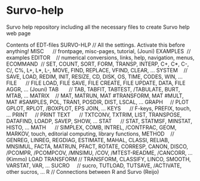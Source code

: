 # Survo-help
Survo help repository including all the necessary files to create Survo help web page

Contents of EDT-files
SURVO-HLP // All the settings. Activate this before anything!
MISC      // frontpage, misc-pages, tutorial, (Jouni)
EXAMPLES  // examples
EDITOR    // numerical conversions, links, help, navigation, menus,
ECOMMAND  // SET, COUNT, SORT, FORM, TRANSP, INTERP, C+, C*, C-, C/, C%, L+, L*, L-, MOVE, FIND, REPLACE, VFIND, CLEAR, ...
SYSTEM    // SAVE, LOAD, REDIM, INIT, RESIZE, CD, DISK, OS, TIME, CODES, WIN, ...
FILE      // FILE LOAD, FILE SAVE, FILE CREATE, FILE UPDATE, DATA, FILE AGGR, ... (Jouni)
TAB       // TAB, TABFIT, TABTEST, /TABULATE, BURT, MTAB, ...
MATRIX    // MAT, MATRUN, MAT #TRANSFORM, MAT #MULT, MAT #SAMPLES, POL, TRAN1, POSDIR, DIST, LSCAL, ...
GRAPH     // PLOT  GPLOT, RPLOT, /BOXPLOT, EPS JOIN, ...
KEYS      // F-keys, PREFIX, touch, ...
PRINT     // PRINT
TEXT      // TXTCONV, TXTRIM, LIST, TRANSPOSE, DATAFIND, LOADP, SAVEP, SHOW, ...
STAT      // STAT, STATMSF, MINSTAT, HISTO, ...
MATH      // SIMPLEX, COMB, INTREL, /CONTFRAC, GEOM, MARKOV, touch, editorial computing, library functions,
METHOD    // GENREG, LINREG, REGDIAG, ESTIMATE, MAHAL, CLASSI, RELIAB, MNSIMUL, FACTA, MATRUN, PFACT, ROTATE, CORRESP, CANON, DISCO, /PCOMPR, /PCOMPCOV, /MNSIMU, /COV, /MTEST-README, /CANCORR, ... (Kimmo)
LOAD TRANSFORM // TRANSFORM, CLASSIFY, LINCO, SMOOTH, VARSTAT, VAR, ...
SUCRO     // sucro, TUTLOAD, TUTSAVE, /ACTIVATE, other sucros, ...
R         // Connections between R and Survo (Reijo)
